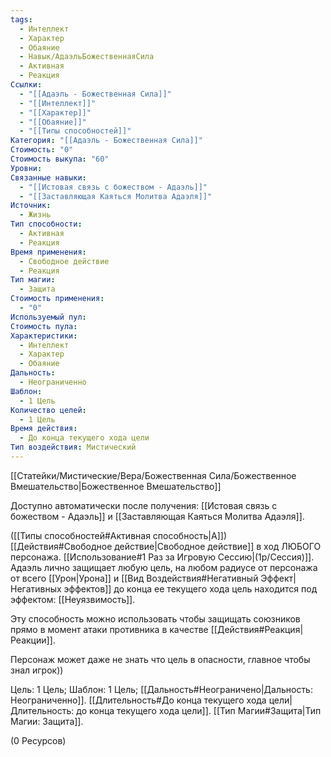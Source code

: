 ```yaml
---
tags:
  - Интеллект
  - Характер
  - Обаяние
  - Навык/АдаэльБожественнаяСила
  - Активная
  - Реакция
Ссылки:
  - "[[Адаэль - Божественная Сила]]"
  - "[[Интеллект]]"
  - "[[Характер]]"
  - "[[Обаяние]]"
  - "[[Типы способностей]]"
Категория: "[[Адаэль - Божественная Сила]]"
Стоимость: "0"
Стоимость выкупа: "60"
Уровни: 
Связанные навыки:
  - "[[Истовая связь с божеством - Адаэль]]"
  - "[[Заставляющая Каяться Молитва Адаэля]]"
Источник:
  - Жизнь
Тип способности:
  - Активная
  - Реакция
Время применения:
  - Свободное действие
  - Реакция
Тип магии:
  - Защита
Стоимость применения:
  - "0"
Используемый пул: 
Стоимость пула: 
Характеристики:
  - Интеллект
  - Характер
  - Обаяние
Дальность:
  - Неограниченно
Шаблон:
  - 1 Цель
Количество целей:
  - 1 Цель
Время действия:
  - До конца текущего хода цели
Тип воздействия: Мистический
---
```

[[Статейки/Мистические/Вера/Божественная Сила/Божественное Вмешательство|Божественное Вмешательство]]

Доступно автоматически после получения: [[Истовая связь с божеством - Адаэль]] и [[Заставляющая Каяться Молитва Адаэля]].

([[Типы способностей#Активная способность|А]]) [[Действия#Свободное действие|Свободное действие]] в ход ЛЮБОГО персонажа. [[Использование#1 Раз за Игровую Сессию|(1р/Сессия)]]. Адаэль лично защищает любую цель, на любом радиусе от персонажа от всего [[Урон|Урона]] и [[Вид Воздействия#Негативный Эффект|Негативных эффектов]] до конца ее текущего хода цель находится под эффектом: [[Неуязвимость]]. 

Эту способность можно использовать чтобы защищать союзников прямо в момент атаки противника в качестве [[Действия#Реакция|Реакции]].

Персонаж может даже не знать что цель в опасности, главное чтобы знал игрок))

Цель: 1 Цель; Шаблон: 1 Цель; [[Дальность#Неограничено|Дальность: Неограниченно]]. [[Длительность#До конца текущего хода цели|Длительность: до конца текущего хода цели]].  [[Тип Магии#Защита|Тип Магии: Защита]].

(0 Ресурсов)
